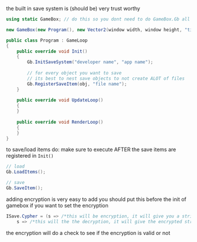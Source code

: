 the built in save system is (should be) very trust worthy

```C#
using static GameBox; // do this so you dont need to do GameBox.Gb all the time

new GameBox(new Program(), new Vector2(window width, window height, "title"))

public class Program : GameLoop 
{
    public override void Init() 
    {
        Gb.InitSaveSystem("developer name", "app name");
        
        // for every object you want to save
        // its best to nest save objects to not create ALOT of files
        Gb.RegisterSaveItem(obj, "file name");
    }
    
    public override void UpdateLoop()
    {
    }
    
    public override void RenderLoop()
    {
    }
}
```

to save/load items do:
make sure to execute AFTER the save items are registered in `Init()`

```c#
// load
Gb.LoadItems();

// save
Gb.SaveItem();
```

adding encryption is very easy to add
you should put this before the init of gamebox if you want to set
the encryption

```C#
ISave.Cypher = (s => /*this will be encryption, it will give you a string and it wants the encrypted string back*/,
    s => /*this will the the decryption, it will give the encrypted string and it wants the decrypted string*/); 
```

the encryption will do a check to see if the encryption is valid or not